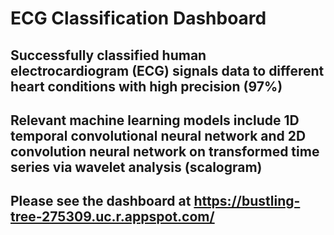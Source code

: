 # ECG Classification Dashboard

## Successfully classified human electrocardiogram (ECG) signals data to different heart conditions with high precision (97%)

## Relevant machine learning models include 1D temporal convolutional neural network and 2D convolution neural network on transformed time series via wavelet analysis (scalogram) 

## Please see the dashboard at https://bustling-tree-275309.uc.r.appspot.com/
